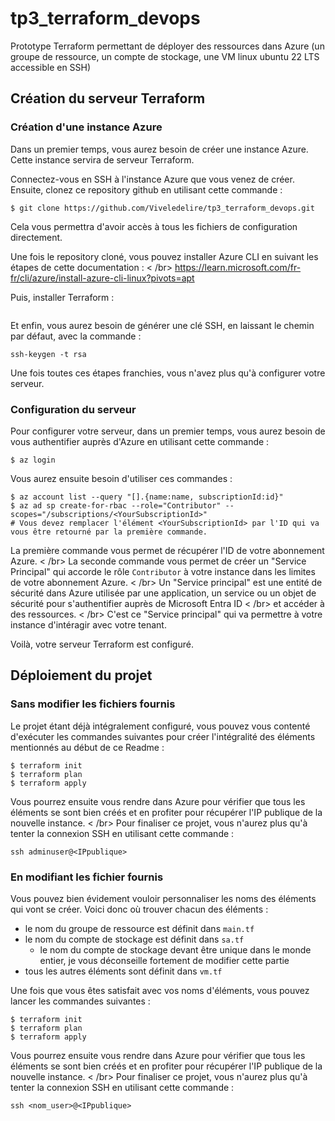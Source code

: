 # tp3_terraform_devops

Prototype Terraform permettant de déployer des ressources dans Azure (un groupe de ressource, un compte de stockage, une VM linux ubuntu 22 LTS accessible en SSH)

## Création du serveur Terraform

### Création d'une instance Azure

Dans un premier temps, vous aurez besoin de créer une instance Azure. Cette instance servira de serveur Terraform.

Connectez-vous en SSH à l'instance Azure que vous venez de créer. Ensuite, clonez ce repository github en utilisant cette commande : 

```
$ git clone https://github.com/Viveledelire/tp3_terraform_devops.git
```

Cela vous permettra d'avoir accès à tous les fichiers de configuration directement.

Une fois le repository cloné, vous pouvez installer Azure CLI en suivant les étapes de cette documentation : < /br>
https://learn.microsoft.com/fr-fr/cli/azure/install-azure-cli-linux?pivots=apt

Puis, installer Terraform : 

```
```

Et enfin, vous aurez besoin de générer une clé SSH, en laissant le chemin par défaut, avec la commande : 

```
ssh-keygen -t rsa
```

Une fois toutes ces étapes franchies, vous n'avez plus qu'à configurer votre serveur.

### Configuration du serveur

Pour configurer votre serveur, dans un premier temps, vous aurez besoin de vous authentifier auprès d'Azure en utilisant cette commande : 

```
$ az login
```

Vous aurez ensuite besoin d'utiliser ces commandes : 

```
$ az account list --query "[].{name:name, subscriptionId:id}"
$ az ad sp create-for-rbac --role="Contributor" --scopes="/subscriptions/<YourSubscriptionId>"
# Vous devez remplacer l'élément <YourSubscriptionId> par l'ID qui va vous être retourné par la première commande.
```
La première commande vous permet de récupérer l'ID de votre abonnement Azure. < /br>
La seconde commande vous permet de créer un "Service Principal" qui accorde le rôle `Contributor` à votre instance dans les limites de votre abonnement Azure. < /br>
Un "Service principal" est une entité de sécurité dans Azure utilisée par une application, un service ou un objet de sécurité pour s'authentifier auprès de Microsoft Entra ID < /br>
et accéder à des ressources. < /br>
C'est ce "Service principal" qui va permettre à votre instance d'intéragir avec votre tenant.

Voilà, votre serveur Terraform est configuré.

## Déploiement du projet

### Sans modifier les fichiers fournis

Le projet étant déjà intégralement configuré, vous pouvez vous contenté d'exécuter les commandes suivantes pour créer l'intégralité des éléments mentionnés au début de ce Readme : 

```
$ terraform init
$ terraform plan
$ terraform apply
```

Vous pourrez ensuite vous rendre dans Azure pour vérifier que tous les éléments se sont bien créés et en profiter pour récupérer l'IP publique de la nouvelle instance. < /br>
Pour finaliser ce projet, vous n'aurez plus qu'à tenter la connexion SSH en utilisant cette commande : 

```
ssh adminuser@<IPpublique>
```
### En modifiant les fichier fournis

Vous pouvez bien évidement vouloir personnaliser les noms des éléments qui vont se créer. Voici donc où trouver chacun des éléments : 

- le nom du groupe de ressource est définit dans `main.tf`
- le nom du compte de stockage est définit dans `sa.tf`
  - le nom du compte de stockage devant être unique dans le monde entier, je vous déconseille fortement de modifier cette partie  
- tous les autres éléments sont définit dans `vm.tf`

Une fois que vous êtes satisfait avec vos noms d'éléments, vous pouvez lancer les commandes suivantes : 

```
$ terraform init
$ terraform plan
$ terraform apply
```

Vous pourrez ensuite vous rendre dans Azure pour vérifier que tous les éléments se sont bien créés et en profiter pour récupérer l'IP publique de la nouvelle instance. < /br>
Pour finaliser ce projet, vous n'aurez plus qu'à tenter la connexion SSH en utilisant cette commande : 

```
ssh <nom_user>@<IPpublique>
```
